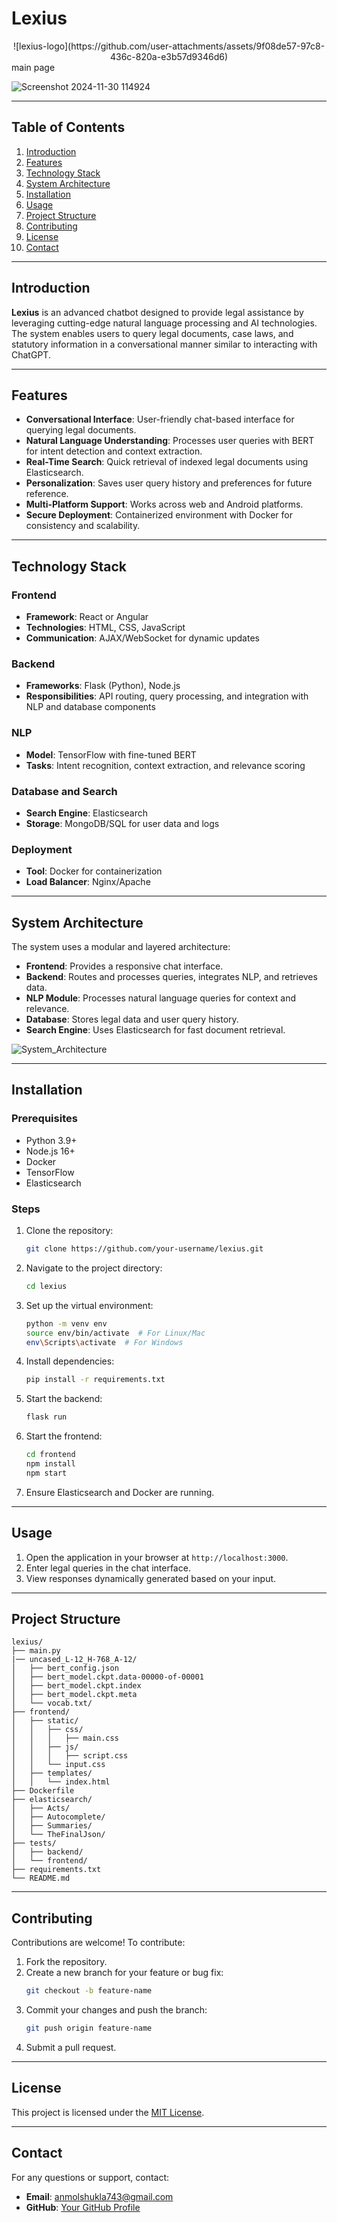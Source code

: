 # Lexius
<div align="center">
![lexius-logo](https://github.com/user-attachments/assets/9f08de57-97c8-436c-820a-e3b57d9346d6)
</div>
main page

![Screenshot 2024-11-30 114924](https://github.com/user-attachments/assets/f96990da-65d6-4040-8934-0d188dcc9ad6)


---

## Table of Contents

1. [Introduction](#introduction)
2. [Features](#features)
3. [Technology Stack](#technology-stack)
4. [System Architecture](#system-architecture)
5. [Installation](#installation)
6. [Usage](#usage)
7. [Project Structure](#project-structure)
8. [Contributing](#contributing)
9. [License](#license)
10. [Contact](#contact)

---

## Introduction

**Lexius** is an advanced chatbot designed to provide legal assistance by leveraging cutting-edge natural language processing and AI technologies. The system enables users to query legal documents, case laws, and statutory information in a conversational manner similar to interacting with ChatGPT.

---

## Features

- **Conversational Interface**: User-friendly chat-based interface for querying legal documents.
- **Natural Language Understanding**: Processes user queries with BERT for intent detection and context extraction.
- **Real-Time Search**: Quick retrieval of indexed legal documents using Elasticsearch.
- **Personalization**: Saves user query history and preferences for future reference.
- **Multi-Platform Support**: Works across web and Android platforms.
- **Secure Deployment**: Containerized environment with Docker for consistency and scalability.

---

## Technology Stack

### Frontend
- **Framework**: React or Angular
- **Technologies**: HTML, CSS, JavaScript
- **Communication**: AJAX/WebSocket for dynamic updates

### Backend
- **Frameworks**: Flask (Python), Node.js
- **Responsibilities**: API routing, query processing, and integration with NLP and database components

### NLP
- **Model**: TensorFlow with fine-tuned BERT
- **Tasks**: Intent recognition, context extraction, and relevance scoring

### Database and Search
- **Search Engine**: Elasticsearch
- **Storage**: MongoDB/SQL for user data and logs

### Deployment
- **Tool**: Docker for containerization
- **Load Balancer**: Nginx/Apache

---

## System Architecture

The system uses a modular and layered architecture:

- **Frontend**: Provides a responsive chat interface.
- **Backend**: Routes and processes queries, integrates NLP, and retrieves data.
- **NLP Module**: Processes natural language queries for context and relevance.
- **Database**: Stores legal data and user query history.
- **Search Engine**: Uses Elasticsearch for fast document retrieval.

![System_Architecture](https://github.com/user-attachments/assets/91723a76-47bf-49c9-a7ed-7fb7755d3904)


---

## Installation

### Prerequisites
- Python 3.9+
- Node.js 16+
- Docker
- TensorFlow
- Elasticsearch

### Steps
1. Clone the repository:
   ```bash
   git clone https://github.com/your-username/lexius.git
   ```

2. Navigate to the project directory:
   ```bash
   cd lexius
   ```

3. Set up the virtual environment:
   ```bash
   python -m venv env
   source env/bin/activate  # For Linux/Mac
   env\Scripts\activate  # For Windows
   ```

4. Install dependencies:
   ```bash
   pip install -r requirements.txt
   ```

5. Start the backend:
   ```bash
   flask run
   ```

6. Start the frontend:
   ```bash
   cd frontend
   npm install
   npm start
   ```

7. Ensure Elasticsearch and Docker are running.

---

## Usage

1. Open the application in your browser at `http://localhost:3000`.
2. Enter legal queries in the chat interface.
3. View responses dynamically generated based on your input.

---

## Project Structure

```
lexius/
├── main.py
|── uncased_L-12_H-768_A-12/
│   ├── bert_config.json
│   ├── bert_model.ckpt.data-00000-of-00001
│   ├── bert_model.ckpt.index
│   ├── bert_model.ckpt.meta
│   └── vocab.txt/
├── frontend/
│   ├── static/    
│   │   ├── css/
│   │   │   ├── main.css
│   │   ├── js/
│   │   │   ├── script.css
│   │   └── input.css
│   ├── templates/
│   │   └── index.html
├── Dockerfile
├── elasticsearch/
│   ├── Acts/
│   ├── Autocomplete/
│   ├── Summaries/
│   └── TheFinalJson/
├── tests/
│   ├── backend/
│   └── frontend/
├── requirements.txt
└── README.md
```

---

## Contributing

Contributions are welcome! To contribute:

1. Fork the repository.
2. Create a new branch for your feature or bug fix:
   ```bash
   git checkout -b feature-name
   ```
3. Commit your changes and push the branch:
   ```bash
   git push origin feature-name
   ```
4. Submit a pull request.

---

## License

This project is licensed under the [MIT License](LICENSE).

---

## Contact

For any questions or support, contact:
- **Email**: anmolshukla743@gmail.com
- **GitHub**: [Your GitHub Profile](https://github.com/1441087236-360)
